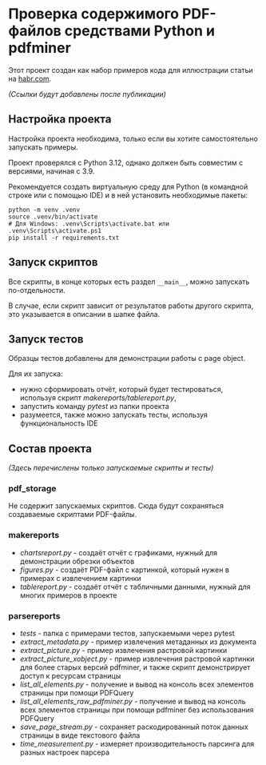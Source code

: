 # Проверка содержимого PDF-файлов средствами Python и pdfminer

Этот проект создан как набор примеров кода для иллюстрации статьи
на [habr.com](https://habr.com).

*(Ссылки будут добавлены после публикации)*

## Настройка проекта

Настройка проекта необходима, только если вы хотите самостоятельно запускать примеры.

Проект проверялся с Python 3.12, однако должен быть совместим с версиями, начиная с 3.9.

Рекомендуется создать виртуальную среду для Python (в командной строке или с помощью IDE)
и в ней установить необходимые пакеты:

    python -m venv .venv
    source .venv/bin/activate
    # Для Windows: .venv\Scripts\activate.bat или .venv\Scripts\activate.ps1
    pip install -r requirements.txt

## Запуск скриптов

Все скрипты, в конце которых есть раздел ``__main__``, можно запускать по-отдельности.

В случае, если скрипт зависит от результатов работы другого скрипта, это указывается
в описании в шапке файла. 

## Запуск тестов

Образцы тестов добавлены для демонстрации работы с page object.

Для их запуска:

- нужно сформировать отчёт, который будет тестироваться, используя скрипт
  *makereports/tablereport.py*,
- запустить команду *pytest* из папки проекта
- разумеется, также можно запускать тесты, используя функциональность IDE

## Состав проекта

*(Здесь перечислены только запускаемые скрипты и тесты)*

### pdf_storage

Не содержит запускаемых скриптов.
Сюда будут сохраняться создаваемые скриптами PDF-файлы.

### makereports

- *chartsreport.py* - создаёт отчёт с графиками, нужный для демонстрации обрезки объектов
- *figures.py* - создаёт PDF-файл с картинкой, который нужен в примерах с извлечением картинки
- *tablereport.py* - создаёт отчёт с табличными данными, нужный для многих примеров в проекте

### parsereports

- *tests* - папка с примерами тестов, запускаемыми через pytest
- *extract_metadata.py* - пример извлечения метаданных из документа
- *extract_picture.py* - пример извлечения растровой картинки
- *extract_picture_xobject.py* - пример извлечения растровой картинки для более старых версий pdfminer,
  и также скрипт демонстрирует доступ к ресурсам страницы
- *list_all_elements.py* - получение и вывод на консоль всех элементов страницы при помощи PDFQuery
- *list_all_elements_raw_pdfminer.py* - получение и вывод на консоль всех элементов страницы
  при помощи pdfminer без использования PDFQuery
- *save_page_stream.py* - сохраняет раскодированный поток данных страницы в виде текстового файла
- *time_measurement.py* - измеряет производительность парсинга для разных настроек парсера

